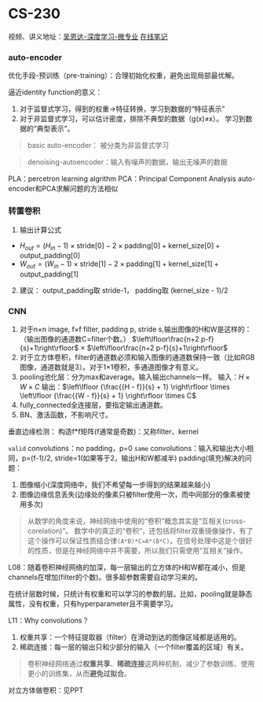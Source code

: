# CS-230

视频、讲义地址：[吴恩达-深度学习-微专业](https://mooc.study.163.com/smartSpec/detail/1001319001.htm)
[在线笔记](https://baozoulin.gitbook.io/neural-networks-and-deep-learning/)

### auto-encoder
优化手段-预训练（pre-training）：合理初始化权重，避免出现局部最优解。

逼近identity function的意义：
1. 对于监督式学习，得到的权重->特征转换，学习到数据的“特征表示”
2. 对于非监督式学习，可以估计密度，排除不典型的数据（g(x)≠x）。
    学习到数据的“典型表示”。

>basic auto-encoder：
被分类为非监督式学习

>denoising-autoencoder：输入有噪声的数据，输出无噪声的数据

PLA：percetron learning algrithm
PCA：Principal Component Analysis
auto-encoder和PCA求解问题的方法相似


### 转置卷积
1. 输出计算公式
- $H_{out} = (H_{in} - 1) \times \text{stride}[0] - 2 \times \text{padding}[0] + \text{kernel\_size}[0]  + \text{output\_padding}[0]$
- $W_{out} = (W_{in} - 1) \times \text{stride}[1] - 2 \times \text{padding}[1] + \text{kernel\_size}[1] + \text{output\_padding}[1]$
2. 建议：
output_padding取 stride-1，
padding取 (kernel_size - 1)/2 

### CNN
1. 对于n×n image, f×f filter, padding p, stride s,输出图像的H和W是这样的：（输出图像的通道数C=filter个数。）
$\left\lfloor\frac{n+2 p-f}{s}+1\right\rfloor$ × $\left\lfloor\frac{n+2 p-f}{s}+1\right\rfloor$
2. 对于立方体卷积，filter的通道数必须和输入图像的通道数保持一致（比如RGB图像，通道数就是3）。对于1×1卷积，多通道图像才有意义。
3. pooling池化层：分为max和average。输入输出channels一样。
输入：$H \times W \times C$
输出：$\left\lfloor {\frac{{H - f}}{s} + 1} \right\rfloor  \times \left\lfloor {\frac{{W - f}}{s} + 1} \right\rfloor  \times C$
4. fully_connected全连接层，要指定输出通道数。
5. BN、激活函数，不影响尺寸。


垂直边缘检测：
构造f*f矩阵(f通常是奇数)：又称filter、kernel

`valid` convolutions：no padding，p=0
`same` convolutions：输入和输出大小相同，p=(f-1)/2, stride=1(如果等于2，输出H和W都减半)
padding(填充)解决的问题：
1. 图像缩小(深度网络中，我们不希望每一步得到的结果越来越小)
2. 图像边缘信息丢失(边缘处的像素只被filter使用一次，而中间部分的像素被使用多次)


>从数学的角度来说，神经网络中使用的“卷积”概念其实是“互相关(cross-corelation)”。
数学中的真正的“卷积”，还包括将filter双重镜像操作，有了这个操作可以保证性质结合律`(A*B)*C=A*(B*C)`。在信号处理中这是个很好的性质，但是在神经网络中并不需要，所以我们只需使用“互相关”操作。

L08：随着卷积神经网络的加深，每一层输出的立方体的H和W都在减小，但是channels在增加(filter的个数)。很多超参数需要自动学习来的。


在统计层数时候，只统计有权重和可以学习的参数的层。比如，pooling就是静态属性，没有权重，只有hyperparameter且不需要学习。

L11：Why convolutions？
1. 权重共享：一个特征提取器（filter）在滑动到达的图像区域都是适用的。
2. 稀疏连接：每一层的输出只和少部分的输入（一个filter覆盖的区域）有关。
>卷积神经网络通过**权重共享**、**稀疏连接**这两种机制，减少了参数训练、使用更小的训练集，从而**避免过拟合**。

对立方体做卷积：见PPT

